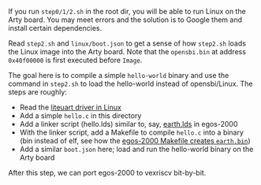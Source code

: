 If you run `step0/1/2.sh` in the root dir, you will be able to run Linux on the Arty board.
You may meet errors and the solution is to Google them and install certain dependencies.

Read `step2.sh` and `linux/boot.json` to get a sense of how `step2.sh` loads the Linux image into the Arty board.
Note that the `opensbi.bin` at address `0x40f00000` is first executed before `Image`.

The goal here is to compile a simple `hello-world` binary and use the command in `step2.sh` to load the hello-world instead of opensbi/Linux.
The steps are roughly:

* Read the [liteuart driver in Linux](https://github.com/torvalds/linux/blob/master/drivers/tty/serial/liteuart.c)
* Add a simple `hello.c` in this directory
* Add a linker script (hello.lds) similar to, say, [earth.lds](https://github.com/yhzhang0128/egos-2000/blob/main/earth/earth.lds) in egos-2000
* With the linker script, add a Makefile to compile `hello.c` into a binary (bin instead of elf, see how the [egos-2000 Makefile creates `earth.bin`](https://github.com/yhzhang0128/egos-2000/blob/main/Makefile#L64))
* Add a similar `boot.json` here; load and run the hello-world binary on the Arty board

After this step, we can port egos-2000 to vexriscv bit-by-bit.
